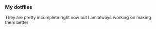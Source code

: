 ### My dotfiles

They are pretty incomplete right now but I am always working on making them better
